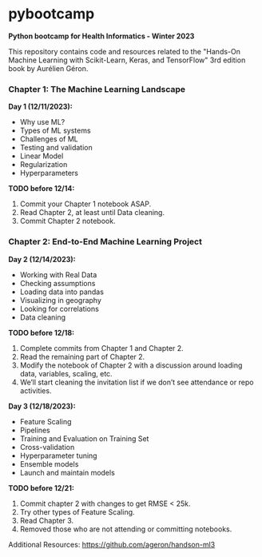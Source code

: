 # pybootcamp
**Python bootcamp for Health Informatics - Winter 2023**

This repository contains code and resources related to the "Hands-On Machine Learning with Scikit-Learn, Keras, and TensorFlow" 3rd edition book by Aurélien Géron.

### Chapter 1: The Machine Learning Landscape

**Day 1 (12/11/2023):**
  * Why use ML?
  * Types of ML systems
  * Challenges of ML
  * Testing and validation
  * Linear Model
  * Regularization
  * Hyperparameters

**TODO before 12/14:**
1.	Commit your Chapter 1 notebook ASAP.
2.	Read Chapter 2, at least until Data cleaning.
3.	Commit Chapter 2 notebook.

### Chapter 2: End-to-End Machine Learning Project
**Day 2 (12/14/2023):**
  * Working with Real Data
  * Checking assumptions
  * Loading data into pandas
  * Visualizing in geography
  * Looking for correlations
  * Data cleaning

**TODO before 12/18:**
1.	Complete commits from Chapter 1 and Chapter 2.
2.	Read the remaining part of Chapter 2.
3.	Modify the notebook of Chapter 2 with a discussion around loading data, variables, scaling, etc.
4.	We’ll start cleaning the invitation list if we don’t see attendance or repo activities.

**Day 3 (12/18/2023):**
  * Feature Scaling
  * Pipelines
  * Training and Evaluation on Training Set
  * Cross-validation
  * Hyperparameter tuning
  * Ensemble models
  * Launch and maintain models

**TODO before 12/21:**
1.	Commit chapter 2 with changes to get RMSE < 25k.
2.	Try other types of Feature Scaling.
3.	Read Chapter 3.
4.	Removed those who are not attending or committing notebooks.


Additional Resources: https://github.com/ageron/handson-ml3 
